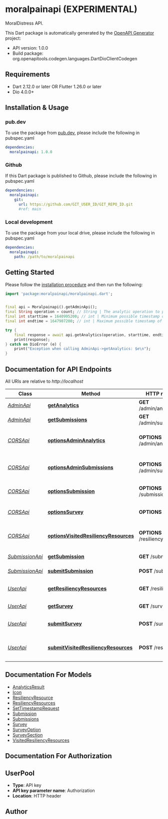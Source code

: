 # moralpainapi (EXPERIMENTAL)
MoralDistress API.

This Dart package is automatically generated by the [OpenAPI Generator](https://openapi-generator.tech) project:

- API version: 1.0.0
- Build package: org.openapitools.codegen.languages.DartDioClientCodegen

## Requirements

* Dart 2.12.0 or later OR Flutter 1.26.0 or later
* Dio 4.0.0+

## Installation & Usage

### pub.dev
To use the package from [pub.dev](https://pub.dev), please include the following in pubspec.yaml
```yaml
dependencies:
  moralpainapi: 1.0.0
```

### Github
If this Dart package is published to Github, please include the following in pubspec.yaml
```yaml
dependencies:
  moralpainapi:
    git:
      url: https://github.com/GIT_USER_ID/GIT_REPO_ID.git
      #ref: main
```

### Local development
To use the package from your local drive, please include the following in pubspec.yaml
```yaml
dependencies:
  moralpainapi:
    path: /path/to/moralpainapi
```

## Getting Started

Please follow the [installation procedure](#installation--usage) and then run the following:

```dart
import 'package:moralpainapi/moralpainapi.dart';


final api = Moralpainapi().getAdminApi();
final String operation = count; // String | The analytic operation to perform on the data.
final int starttime = 1640995200; // int | Minimum possible timestamp of a record in UTC seconds since Unix epoch.
final int endtime = 1647907200; // int | Maximum possible timestamp of a record in UTC seconds since Unix epoch.

try {
    final response = await api.getAnalytics(operation, starttime, endtime);
    print(response);
} catch on DioError (e) {
    print("Exception when calling AdminApi->getAnalytics: $e\n");
}

```

## Documentation for API Endpoints

All URIs are relative to *http://localhost*

Class | Method | HTTP request | Description
------------ | ------------- | ------------- | -------------
[*AdminApi*](doc/AdminApi.md) | [**getAnalytics**](doc/AdminApi.md#getanalytics) | **GET** /admin/analytics | Get data analysis
[*AdminApi*](doc/AdminApi.md) | [**getSubmissions**](doc/AdminApi.md#getsubmissions) | **GET** /admin/submissions | Get survey results
[*CORSApi*](doc/CORSApi.md) | [**optionsAdminAnalytics**](doc/CORSApi.md#optionsadminanalytics) | **OPTIONS** /admin/analytics | CORS admin analytics support
[*CORSApi*](doc/CORSApi.md) | [**optionsAdminSubmissions**](doc/CORSApi.md#optionsadminsubmissions) | **OPTIONS** /admin/submissions | CORS admin submissions support
[*CORSApi*](doc/CORSApi.md) | [**optionsSubmission**](doc/CORSApi.md#optionssubmission) | **OPTIONS** /submission | CORS submission support
[*CORSApi*](doc/CORSApi.md) | [**optionsSurvey**](doc/CORSApi.md#optionssurvey) | **OPTIONS** /survey | CORS survey support
[*CORSApi*](doc/CORSApi.md) | [**optionsVisitedResiliencyResources**](doc/CORSApi.md#optionsvisitedresiliencyresources) | **OPTIONS** /resiliency | CORS resiliency resources support
[*SubmissionApi*](doc/SubmissionApi.md) | [**getSubmission**](doc/SubmissionApi.md#getsubmission) | **GET** /submission | get the submission
[*SubmissionApi*](doc/SubmissionApi.md) | [**submitSubmission**](doc/SubmissionApi.md#submitsubmission) | **POST** /submission | Submit a submission
[*UserApi*](doc/UserApi.md) | [**getResiliencyResources**](doc/UserApi.md#getresiliencyresources) | **GET** /resiliency | Get resiliency resources
[*UserApi*](doc/UserApi.md) | [**getSurvey**](doc/UserApi.md#getsurvey) | **GET** /survey | Get the MDQ
[*UserApi*](doc/UserApi.md) | [**submitSurvey**](doc/UserApi.md#submitsurvey) | **POST** /survey | Submit a completed MDQ
[*UserApi*](doc/UserApi.md) | [**submitVisitedResiliencyResources**](doc/UserApi.md#submitvisitedresiliencyresources) | **POST** /resiliency | Submit visited resiliency resources


## Documentation For Models

 - [AnalyticsResult](doc/AnalyticsResult.md)
 - [Icon](doc/Icon.md)
 - [ResiliencyResource](doc/ResiliencyResource.md)
 - [ResiliencyResources](doc/ResiliencyResources.md)
 - [SetTimestampRequest](doc/SetTimestampRequest.md)
 - [Submission](doc/Submission.md)
 - [Submissions](doc/Submissions.md)
 - [Survey](doc/Survey.md)
 - [SurveyOption](doc/SurveyOption.md)
 - [SurveySection](doc/SurveySection.md)
 - [VisitedResiliencyResources](doc/VisitedResiliencyResources.md)


## Documentation For Authorization


## UserPool

- **Type**: API key
- **API key parameter name**: Authorization
- **Location**: HTTP header


## Author



